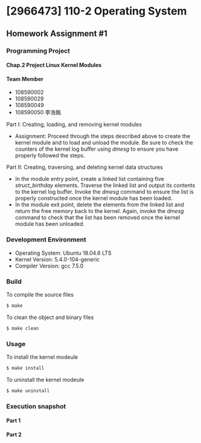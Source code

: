 # [2966473] 110-2 Operating System

## Homework Assignment #1

### Programming Project

#### Chap.2 Project Linux Kernel Modules

#### Team Member
- 108590002 
- 108590029 
- 108590049 
- 108590050 李浩銘

Part I: Creating, loading, and removing kernel modules
- Assignment: Proceed through the steps described above to create the kernel module and to load and unload the module. Be sure to check the counters of the kernel log buffer using *dmesg* to ensure you have properly followed the steps.

Part II: Creating, traversing, and deleting kernel data structures
- In the module entry point, create a linked list containing five *struct_birthday* elements. Traverse the linked list and output its contents to the kernel log buffer. Invoke the *dmesg* command to ensure the list is properly constructed once the kernel module has been loaded.
- In the module exit point, delete the elements from the linked list and return the free memory back to the kernel. Again, invoke the *dmesg* command to check that the list has been removed once the kernel module has been unloaded.

### Development Environment
- Operating System: Ubuntu 18.04.6 LTS
- Kernel Version: 5.4.0-104-generic
- Compiler Version: gcc 7.5.0

### Build
To compile the source files
```bash
$ make
```

To clean the object and binary files
```bash
$ make clean
```

### Usage
To install the kernel modeule
```bash
$ make install
```

To uninstall the kernel modeule
```bash
$ make uninstall
```

### Execution snapshot
#### Part 1

#### Part 2